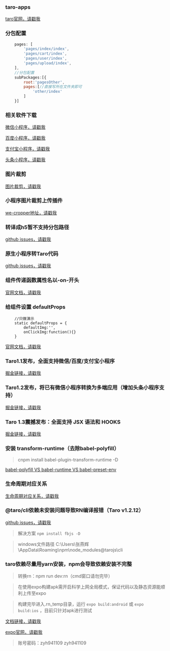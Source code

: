 ### taro-apps

[taro官网，请戳我](https://taro.aotu.io/)

### 分包配置

```javascript
    pages: [
        'pages/index/index',
        'pages/cart/index',
        'pages/user/index',
        'pages/upload/index',
    ],
    //分包配置
    subPackages:[{
        root:'pagesOther',
        pages:[//直接写所在文件夹即可
            'other/index'
        ]
    }]
```
### 相关软件下载

[微信小程序，请戳我](https://developers.weixin.qq.com/miniprogram/dev/devtools/download.html)

[百度小程序，请戳我](https://smartprogram.baidu.com/docs/develop/devtools/show_sur/)

[支付宝小程序，请戳我](https://docs.alipay.com/mini/ide/download)

[头条小程序，请戳我](https://developer.toutiao.com/docs/devtool/versionUpdate.html)

### 图片裁剪

[图片裁剪，请戳我](https://github.com/zyh9/taro-apps/blob/master/src/pages/upload/index.js)

### 小程序图片裁剪上传插件

[we-cropper地址，请戳我](https://github.com/we-plugin/we-cropper)

### 转译成h5暂不支持分包路径

[github issues，请戳我](https://github.com/NervJS/taro/issues/811)

### 原生小程序转Taro代码

[github issues，请戳我](https://github.com/NervJS/taro/issues/955)

### 组件传递函数属性名以-on-开头

[官网文档，请戳我](https://nervjs.github.io/taro/docs/best-practice.html#组件传递函数属性名以-on-开头)

### 给组件设置 defaultProps

```
    //只做演示
    static defaultProps = {
        defaultImg:'',
        onClickImg:function(){}
    }
```

[官网文档，请戳我](https://nervjs.github.io/taro/docs/best-practice.html#给组件设置-defaultprops)

### Taro1.1发布，全面支持微信/百度/支付宝小程序

[掘金链接，请戳我](https://juejin.im/post/5be179b9f265da613d7b89ec)

### Taro1.2发布，将已有微信小程序转换为多端应用（增加头条小程序支持）

[掘金链接，请戳我](https://juejin.im/post/5c185d98f265da613c09b975)

### Taro 1.3震撼发布：全面支持 JSX 语法和 HOOKS

[掘金链接，请戳我](https://juejin.im/post/5d00f7f26fb9a07efe2db5d9)

### 安装 transform-runtime（去除babel-polyfill）

> cnpm install babel-plugin-transform-runtime -D

[babel-polyfill VS babel-runtime VS babel-preset-env](https://juejin.im/post/5aefe0a6f265da0b9e64fa54)

### 生命周期对应关系

[生命周期对应关系，请戳我](https://nervjs.github.io/taro/docs/tutorial.html#生命周期对应关系)

### @taro/cli依赖未安装问题导致RN编译报错（Taro v1.2.12）

[github issues，请戳我](https://github.com/NervJS/taro/issues/2121)

> 解决方案 `npm install fbjs -D`

> windows文件路径 C:\Users\张燕辉\AppData\Roaming\npm\node_modules\@tarojs\cli

### taro依赖尽量用yarn安装，npm会导致依赖安装不完整

> 转换rn：npm run dev:rn（cmd窗口请勿完毕）

> 在使用expo构建apk需开启科学上网全局模式，保证代码以及静态资源能顺利上传至expo

> 构建完毕进入.rn_temp目录，运行 `expo build:android` 或 `expo build:ios` ，目前只针对apk进行测试

[文档链接，请戳我](https://nervjs.github.io/taro/docs/react-native.html)

[expo官网，请戳我](https://expo.io/)

> 账号密码：zyh941109 zyh941109
